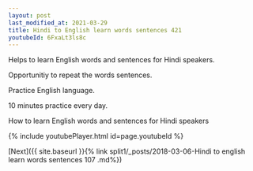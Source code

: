 ```yaml
---
layout: post
last_modified_at: 2021-03-29
title: Hindi to English learn words sentences 421 
youtubeId: 6FxaLt3ls8c
---
```

 
 
Helps to learn English words and sentences for Hindi speakers.

Opportunitiy to repeat the words sentences. 

Practice English language. 
 
10 minutes practice every day. 
 
How to learn English words and sentences for Hindi speakers 
 
{% include youtubePlayer.html id=page.youtubeId %}
 
 
[Next]({{ site.baseurl }}{% link  split1/_posts/2018-03-06-Hindi to english learn words sentences 107 .md%})
 
